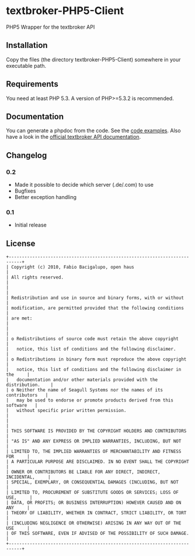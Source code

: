 # textbroker-PHP5-Client
PHP5 Wrapper for the textbroker API

## Installation
Copy the files (the directory textbroker-PHP5-Client) somewhere in your executable path.

## Requirements
You need at least PHP 5.3. A version of PHP>=5.3.2 is recommended.

## Documentation
You can generate a phpdoc from the code. See the [code examples](http://www.open-haus.de/community/textbroker-php5-client/ "Usage examples on open haus"). Also have a look in the [official textbroker API documentation](http://www.textbroker.com/us/client-api.php "Look for the PDF").

## Changelog

### 0.2 
+ Made it possible to decide which server (.de/.com) to use
+ Bugfixes
+ Better exception handling

### 0.1 
+ Initial release

## License

	+---------------------------------------------------------------------------+
	| Copyright (c) 2010, Fabio Bacigalupo, open haus                           |
	| All rights reserved.                                                      |
	|                                                                           |
	| Redistribution and use in source and binary forms, with or without        |
	| modification, are permitted provided that the following conditions        |
	| are met:                                                                  |
	|                                                                           |
	| o Redistributions of source code must retain the above copyright          |
	|   notice, this list of conditions and the following disclaimer.           |
	| o Redistributions in binary form must reproduce the above copyright       |
	|   notice, this list of conditions and the following disclaimer in the     |
	|   documentation and/or other materials provided with the distribution.    |
	| o Neither the name of Seagull Systems nor the names of its contributors   |
	|   may be used to endorse or promote products derived from this software   |
	|   without specific prior written permission.                              |
	|                                                                           |
	| THIS SOFTWARE IS PROVIDED BY THE COPYRIGHT HOLDERS AND CONTRIBUTORS       |
	| "AS IS" AND ANY EXPRESS OR IMPLIED WARRANTIES, INCLUDING, BUT NOT         |
	| LIMITED TO, THE IMPLIED WARRANTIES OF MERCHANTABILITY AND FITNESS FOR     |
	| A PARTICULAR PURPOSE ARE DISCLAIMED. IN NO EVENT SHALL THE COPYRIGHT      |
	| OWNER OR CONTRIBUTORS BE LIABLE FOR ANY DIRECT, INDIRECT, INCIDENTAL,     |
	| SPECIAL, EXEMPLARY, OR CONSEQUENTIAL DAMAGES (INCLUDING, BUT NOT          |
	| LIMITED TO, PROCUREMENT OF SUBSTITUTE GOODS OR SERVICES; LOSS OF USE,     |
	| DATA, OR PROFITS; OR BUSINESS INTERRUPTION) HOWEVER CAUSED AND ON ANY     |
	| THEORY OF LIABILITY, WHETHER IN CONTRACT, STRICT LIABILITY, OR TORT       |
	| (INCLUDING NEGLIGENCE OR OTHERWISE) ARISING IN ANY WAY OUT OF THE USE     |
	| OF THIS SOFTWARE, EVEN IF ADVISED OF THE POSSIBILITY OF SUCH DAMAGE.      |
	+---------------------------------------------------------------------------+
